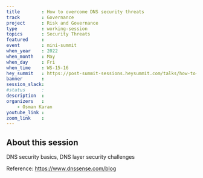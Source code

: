 ```yaml
---
title        : How to overcome DNS security threats
track        : Governance
project      : Risk and Governance
type         : working-session
topics       : Security Threats
featured     :
event        : mini-summit
when_year    : 2022
when_month   : May
when_day     : Fri
when_time    : WS-15-16
hey_summit   : https://post-summit-sessions.heysummit.com/talks/how-to-overcome-dns-security-threats/
banner       : 
session_slack:
#status      : 
description  :
organizers   :
    - Osman Karan       
youtube_link : 
zoom_link    : 
---
```


## About this session

DNS security basics, DNS layer security challenges

Reference: https://www.dnssense.com/blog
